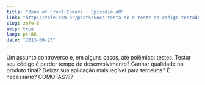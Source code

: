 ```yaml
---
title: "Zone of Front-Enders - Episódio #8"
link: "http://zofe.com.br/posts/voce-testa-se-o-teste-do-codigo-testado-testavel/"
slug: zofe-8
skip: true
lang: pt-BR
date: "2013-06-23"
---
```


Um assunto controverso e, em alguns casos, até polêmico: testes. Testar seu
código é perder tempo de desenvolvimento? Ganhar qualidade no produto final?
Deixar sua aplicação mais legível para terceiros? É necessário? COMOFAS???
